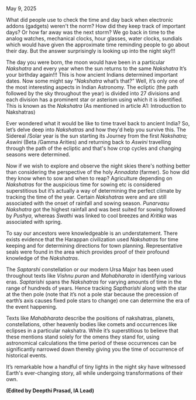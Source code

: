 May 9, 2025

What did people use to check the time and day back when electronic addons (gadgets) weren't the norm? How did they keep track of important days? Or how far away was the next storm? We go back in time to the analog watches, mechanical clocks, hour glasses, water clocks, sundials which would have given the approximate time reminding people to go about their day. But the answer surprisingly is looking up into the night sky!!!

The day you were born, the moon would have been in a particular _Nakshatra_ and every year when the sun returns to the same _Nakshatra_ It’s your birthday again!!! This is how ancient Indians determined important dates. Now some might say “_Nakshatra_ what’s that?” Well, it’s only one of the most interesting aspects in Indian Astronomy. The ecliptic (the path followed by the sky throughout the year) is divided into 27 divisions and each division has a prominent star or asterism using which it is identified. This is known as the _Nakshatra_ (As mentioned in article A1: Introduction to Nakshatras)

Ever wondered what it would be like to time travel back to ancient India? So, let’s delve deep into _Nakshatras_ and how they'd help you survive this. The Sidereal /Solar year is the sun starting its Journey from the first _Nakshatra;_ _Aswini_ (Beta /Gamma Arities) and returning back to _Aswini_ travelling through the path of the ecliptic and that's how crop cycles and changing seasons were determined.

Now if we wish to explore and observe the night skies there's nothing better than considering the perspective of the holy _Annadata_ (farmer). So how did they know when to sow and when to reap? Agriculture depending on _Nakshatras_ for the auspicious time for sowing etc is considered superstitious but it’s actually a way of determining the perfect climate by tracking the time of the year. Certain _Nakshatras_ were and are still associated with the onset of rainfall and sowing season. _Punarvasu Nakshatra_ got the highest rainfall and was best suited for sowing followed by _Pushya_, whereas _Swathi_ was linked to cool breezes and _Kritika_ was associated with spring.

To say our ancestors were knowledgeable is an understatement. There exists evidence that the Harappan civilization used _Nakshatras_ for time keeping and for determining directions for town planning. Representative seals were found in the area which provides proof of their profound knowledge of the _Nakshatras_.

The _Saptarshi_ constellation or our modern Ursa Major has been used throughout texts like _Vishnu puran_ and _Mahabharata_ in identifying various eras. _Saptarishi_ spans the _Nakshatras_ for varying amounts of time in the range of hundreds of years. Hence tracking _Saptharishi_ along with the star at the then pole (note that it’s not a pole star because the precession of earth’s axis causes fixed pole stars to change) one can determine the era of the event happening.

Texts like _Mahabharata_ describe the positions of nakshatras, planets, constellations, other heavenly bodies like comets and occurrences like eclipses in a particular nakshatra. While it’s superstitious to believe that these mentions stand solely for the omens they stand for, using astronomical calculations the time period of these occurrences can be significantly narrowed down thereby giving you the time of occurrence of historical events.

It’s remarkable how a handful of tiny lights in the night sky have witnessed Earth's ever-changing story, all while undergoing transformations of their own.

**(Edited by Deepthi Prasad, IA Lead)**